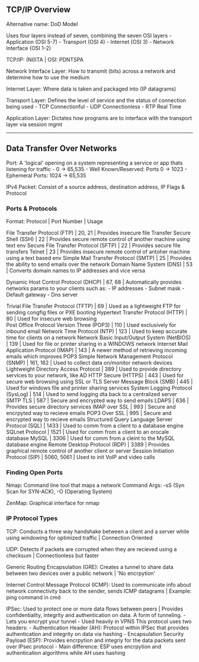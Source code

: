 ## TCP/IP Overview

Alternative name: DoD Model 

Uses four layers instead of seven, combining the seven OSI layers
    - Application (OSI 5-7)
    - Transport (OSI 4)
    - Internet (OSI 3)
    - Network Interface (OSI 1-2)

TCP/IP: (NI)ITA | OSI: PDNTSPA

Network Interface Layer: How to transmit (bits) across a network and determine how to use the medium

Internet Layer: Where data is taken and packaged into (IP datagrams)

Transport Layer: Defines the level of service and the status of connection being used
    - TCP Connectionful
    - UDP Connectionless
    - RTP Real Time

Application Layer: Dictates how programs are to interface with the transport layer via session mgmt

***
## Data Transfer Over Networks

Port: A 'logical' opening on a system representing a service or app thats listening for traffic
    - 0 -> 65,535
    - Well Known/Reserved: Ports 0 -> 1023
    - Ephemeral Ports: 1024 -> 65,535

IPv4 Packet: Consist of a source address, destination address, IP Flags & Protocol
### Ports & Protocols
Format: Protocol | Port Number | Usage

File Transfer Protocol (FTP) | 20, 21 | Provides insecure file Transfer
Secure Shell (SSH) | 22 | Provides secure remote control of another machine using text env
Secure File Transfer Protocol (SFTP) | 22 | Provides secure file transfers
Telnet | 23 | Provides insecure remote control of antoher machine using a text based env
Simple Mail Transfer Protocol (SMTP) | 25 | Provides the ability to send emails over the network
Domain Name System (DNS) | 53 | Converts domain names to IP addresses and vice versa

Dynamic Host Control Protocol (DHCP) | 67, 68 | Automatically provides networks params to your clients such as: 
    - IP addresses
	- Subnet mask
    - Default gateway
    - Dns server

Trivial File Transfer Protocol (TFTP) | 69 | Used as a lightweight FTP for sending congfig files or PXE booting
Hypertext Transfer Protocol (HTTP) | 80 | Used for insecure web browsing                  
Post Office Protocol Version Three (POP3) | 110 | Used exclusively for inbound email
Network Time Protocol (NTP) | 123 | Used to keep accurate time for clients on a network
Network Basic Input/Output System (NetBIOS) | 139 | Used for file or printer sharing in a WINDOWS network
Internet Mail Application Protocol (IMAP) | 143 | A newer method of retrieving incoming emails which improves POP3
Simple Network Management Protocol (SNMP) | 161, 162 | Used to collect data on/monitor network devices
Lightweight Directory Access Protocol | 389 | Used to provide directory services to your network, like AD
HTTP Secure (HTTPS) | 443 | Used for secure web browsing using SSL or TLS
Server Message Block (SMB) | 445 | Used for windows file and printer sharing services
System Logging Protocol (SysLog) | 514 | Used to send logging dta back to a centralized server
SMTP TLS | 587 | Secure and encrypted way to send emails
LDAPS | 636 | Provides secure directory services
IMAP over SSL | 993 | Secure and encrpyted way to recieve emails
POP3 Over SSL | 995 | Secure and encrypted way to recieve emails
Structured Query Language Server Protocol (SQL) | 1433 | Used to comm from a client to a database engine
SQLnet Protocol | 1521 | Used for comm from a client to an orocale database
MySQL | 3306 | Used for comm from a cleint to the MySQL database engine
Remote Desktop Protocol (RDP) | 3389 | Provides graphical remote control of another client or server
Session Initiation Protocol (SIP) | 5060, 5061 | Used to init VoIP and video calls

### Finding Open Ports

Nmap: Command line tool that maps a network
    Command Args: -sS (Syn Scan for SYN-ACK), -O (Operating System)

ZenMap: Graphical interface for nmap

###  IP Protocol Types

TCP: Conducts a three way handshake between a client and a server while using windowing for optimized traffic | Connection Oriented

UDP: Detects if packets are corrupted when they are recieved using a checksum | Connectionless but faster

Generic Routing Encapsulation (GRE): Creates a tunnel to share data between two devices over a public network | 'No encrpytion'

Internet Control Message Protocol (ICMP): Used to communicate info about network connectivity back to the sender, sends ICMP datagrams | Example: ping command in cmd

IPSec: Used to protect one or more data flows between peers | Provides confidentiality, integrity and authentication on data. A form of tunneling.
    - Lets you encrypt your tunnel
    - Used heavily in VPNS
    This protocol uses two headers:
        - Authentication Header (AH): Protocol within IPSec that provides authentication and integrity on data via hashing
        - Encapsulation Security Payload (ESP): Provides encrpytion and integriy for the data packets sent over IPsec protocol
        - Main difference: ESP uses encrpytion and authentication algorithms while AH uses hashing